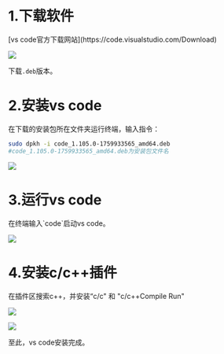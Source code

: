 <h1 id="RWGEU">1.下载软件</h1>
[vs code官方下载网站](https://code.visualstudio.com/Download)

![](https://cdn.nlark.com/yuque/0/2025/png/61540382/1760435297049-d67ad30c-b4c0-4f75-9244-9bee4298c16b.png)

下载`.deb`版本。

<h1 id="BNhW9">2.安装vs code</h1>
在下载的安装包所在文件夹运行终端，输入指令：

```bash
sudo dpkh -i code_1.105.0-1759933565_amd64.deb
#code_1.105.0-1759933565_amd64.deb为安装包文件名
```

![](https://cdn.nlark.com/yuque/0/2025/png/61540382/1760437878720-48225402-a4a1-4cd7-bf13-91aae56bde55.png)

<h1 id="vE3JN">3.运行vs code</h1>
在终端输入`code`启动vs code。

![](https://cdn.nlark.com/yuque/0/2025/png/61540382/1760438223990-5e9d47fa-9a7e-4a50-a1bf-5f2bb7379fd4.png)

<h1 id="JZHgg">4.安装c/c++插件</h1>
在插件区搜索c++，并安装“c/c" 和 "c/c++Compile Run"

![](https://cdn.nlark.com/yuque/0/2025/png/61540382/1760438905415-77d22084-a2c6-4ba7-bf3b-c3fe0c6fa49f.png)

![](https://cdn.nlark.com/yuque/0/2025/png/61540382/1760438953472-5f575edb-03c0-4d78-88e6-c760010e4e7d.png)

至此，vs code安装完成。

